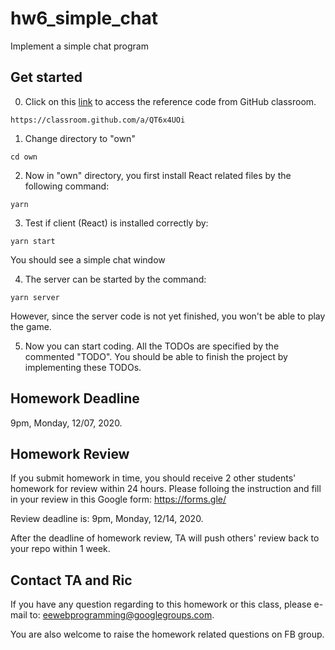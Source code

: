 # hw6_simple_chat

Implement a simple chat program

## Get started

0. Click on this [link](https://classroom.github.com/a/QT6x4UOi) to access the reference code from GitHub classroom.
```
https://classroom.github.com/a/QT6x4UOi
```

1. Change directory to "own"
```
cd own
```

2. Now in "own" directory, you first install React related files by the following command:
```
yarn
```

3. Test if client (React) is installed correctly by:
```
yarn start
```

You should see a simple chat window

4. The server can be started by the command:
```
yarn server
```

However, since the server code is not yet finished, you won't be able to play the game.

5. Now you can start coding. All the TODOs are specified by the commented "TODO". You should be able to finish the project by implementing these TODOs.

## Homework Deadline

9pm, Monday, 12/07, 2020.

## Homework Review

If you submit homework in time, you should receive 2 other students' homework for review within 24 hours. Please folloing the instruction and fill in your review in this Google form: https://forms.gle/

Review deadline is: 9pm, Monday, 12/14, 2020.

After the deadline of homework review, TA will push others' review back to your repo within 1 week.

## Contact TA and Ric

If you have any question regarding to this homework or this class, please e-mail to: eewebprogramming@googlegroups.com.

You are also welcome to raise the homework related questions on FB group.

